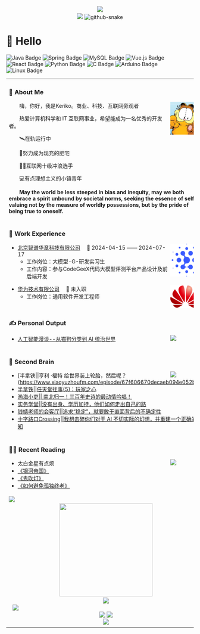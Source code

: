 <div align="center">

  <!-- dynamic typing effect 动态打字效果 -->
  <div>
    <a href="https://blog.sunguoqi.com/">
      <img src="https://readme-typing-svg.demolab.com?font=Fira+Code&pause=1000&width=435&lines=没有梦想，何必远方&center=true&size=27" />
    </a>
  </div>


  <!-- knock code pictures 敲代码的图片 -->
  <picture>
    <source media="(prefers-color-scheme: dark)" srcset="https://cdn.jsdelivr.net/gh/sun0225SUN/sun0225SUN/assets/images/coding.gif" />
    <source media="(prefers-color-scheme: light)" srcset="https://cdn.jsdelivr.net/gh/sun0225SUN/sun0225SUN/assets/images/developer.svg" height="225px" />
    <img src="https://cdn.jsdelivr.net/gh/sun0225SUN/sun0225SUN/assets/images/coding.gif" />
  </picture>

  <!-- for beauty 留个空行好看点 -->



  <!-- Snake Code Contribution Map 贪吃蛇代码贡献图 -->
  <picture>
    <source media="(prefers-color-scheme: dark)" srcset="https://cdn.jsdelivr.net/sun0225SUN/sun0225SUN/profile-snake-contrib/github-contribution-grid-snake-dark.svg" />
    <source media="(prefers-color-scheme: light)" srcset="https://cdn.jsdelivr.net/gh/sun0225SUN/sun0225SUN/profile-snake-contrib/github-contribution-grid-snake.svg" />
    <img alt="github-snake" src="https://cdn.jsdelivr.net/gh/sun0225SUN/sun0225SUN/profile-snake-contrib/github-contribution-grid-snake-dark.svg" />
  </picture>

</div>

#  🙋 Hello

<table>
<tr><td>

### 🤺 About Me

<img align="right" width="88" src="assets/images/jiaffy.jpg" />

<p>&emsp;&emsp;嗨，你好，我是Keriko。商业、科技、互联网旁观者</p>
<p>&emsp;&emsp;热爱计算机科学和 IT 互联网事业，希望能成为一名优秀的开发者。</p>
<p>&emsp;&emsp;🛰️在轨运行中 </p>
<p>&emsp;&emsp;🍩努力成为现充的肥宅</p>
<p>&emsp;&emsp;🏄🏻互联网十级冲浪选手</p>
<p>&emsp;&emsp;💻有点理想主义的小镇青年</p>
<p>&emsp;&emsp;<strong>May the world be less steeped in bias and inequity, may we both embrace a spirit unbound by societal norms, seeking the essence of self, valuing not by the measure of worldly possessions, but by the pride of being true to oneself.</strong></p>

</td></tr>

![Java Badge](https://img.shields.io/badge/Java-007396?logo=java&logoColor=white&style=flat)
![Spring Badge](https://img.shields.io/badge/Spring-6DB33F?logo=spring&logoColor=fff&style=flat)
![MySQL Badge](https://img.shields.io/badge/MySQL-4479A1?logo=mysql&logoColor=fff&style=flat)
![Vue.js Badge](https://img.shields.io/badge/Vue.js-4FC08D?logo=vuedotjs&logoColor=fff&style=flat)
![React Badge](https://img.shields.io/badge/React-61DAFB?logo=react&logoColor=000&style=flat)
![Python Badge](https://img.shields.io/badge/Python-3776AB?logo=python&logoColor=fff&style=flat)
![C Badge](https://img.shields.io/badge/C-A8B9CC?logo=c&logoColor=fff&style=flat)
![Arduino Badge](https://img.shields.io/badge/Arduino-00979D?logo=arduino&logoColor=fff&style=flat)
![Linux Badge](https://img.shields.io/badge/Linux-FCC624?logo=linux&logoColor=000&style=flat)



<tr><td>

### 🏢 Work Experience

<img align="right" width="88" src="assets/images/zhipu.svg" />

- [北京智谱华章科技有限公司](https://zhipuai.cn/)&emsp; 📌 2024-04-15 —— 2024-07-17
  - 工作岗位：大模型-G-研发实习生
  - 工作内容：参与CodeGeeX代码大模型评测平台产品设计及前后端开发

<img align="right" width="88" src="assets/images/huawei.png" />

- [华为技术有限公司](https://www.huawei.com/cn/)&emsp; 📌 未入职
  - 工作岗位：通用软件开发工程师


</td></tr>

<tr><td>

### ✍️  Personal Output

<img align="right" width="88" src="https://cdn.jsdelivr.net/gh/sun0225SUN/sun0225SUN/assets/images/astronaut.png" />

<!-- START_SECTION:outpout -->
* [人工智能漫谈--从猫狗分类到 AI 统治世界](https://jjy8gebcx8.feishu.cn/docx/K3ZDdg5ZkoZyxYxdeMJcLQzgnhb?from=from_copylink)

<!-- END_SECTION:output -->
</td></tr>

<tr><td>

### 🧠 Second Brain

<img align="right" width="88" src="https://cdn.jsdelivr.net/gh/sun0225SUN/sun0225SUN/assets/images/technologist.png" />

<!-- START_SECTION:brain -->
* [半拿铁||亨利 ·福特 给世界装上轮胎，然后呢？(https://www.xiaoyuzhoufm.com/episode/67f606670decaeb094e052b6)]
* [半拿铁||任天堂往事(5)：玩家之心](https://www.xiaoyuzhoufm.com/episode/6331b49f2a992d56e91e50a8)
* [渤海小吏|| 南北归一！三百年史诗的最动情吟唱！](https://www.bilibili.com/video/BV1fw4m1Y7VD/)
* [实务学堂||没有出身、学历加持，他们如何走出自己的路](https://mp.weixin.qq.com/s/dk6K5WMyXG3Fw7O_fc4x-gv)
* [ 钱婧老师的会客厅||追求“稳定”，就要敢于直面背后的不确定性](https://www.xiaoyuzhoufm.com/episode/658ed6cdbf3589e8946d5e7a)
* [十字路口Crossing||我想击碎你们对于 AI 不切实际的幻想，并重建一个正确的认知](https://www.xiaoyuzhoufm.com/episode/6692529b37236c546edd4b2fv)
<!-- END_SECTION:brain -->

</td></tr>

<tr><td>

### 🤾‍♂️ Recent Reading

<img align="right" width="88" src="https://cdn.jsdelivr.net/gh/sun0225SUN/sun0225SUN/assets/images/artist.png" />

<!-- START_SECTION:douban -->
* 太白金星有点烦
* [《银河帝国》](https://book.douban.com/subject/32568108/)
* [《鬼吹灯》](https://book.douban.com/subject/34452623/)
* [《如何避免孤独终老》](https://book.douban.com/subject/35496103/)
  <!-- END_SECTION:douban -->

</td></tr>

<tr><td>



<!-- ########################################## 分割 ########################################## -->
<img width="200%" src="https://cdn.jsdelivr.net/gh/sun0225SUN/sun0225SUN/assets/images/hr.gif" />

<div align="center" >
<!-- just img 图片 -->
<img src="https://cdn.jsdelivr.net/gh/sun0225SUN/sun0225SUN/assets/images/mb.png" width="250" height="250" />

<!-- Quotes 名人名言 -->

<div><img src="https://quotes-github-readme.vercel.app/api?type=horizontal&theme=dark" /><br/></div>



<div style="display: flex; align-items: center;">  
    <picture style="margin: 0 10px; width="100vw-300"">    <source media="(prefers-color-scheme: dark)" srcset="https://github-readme-streak-stats.herokuapp.com/?user=Potterluo&theme=dark&hide_border=true" />    <source media="(prefers-color-scheme: light)" srcset="https://github-readme-streak-stats.herokuapp.com/?user=Potterluo&theme=light&hide_border=true" />    
    <img src="https://github-readme-streak-stats.herokuapp.com/?user=Potterluo&theme=dark&hide_border=true" />  </picture>  </div>
<!-- GitHub 数据统计 -->
<img height="137px" src="https://github-readme-stats-git-masterrstaa-rickstaa.vercel.app/api?username=Potterluo&hide_title=true&hide_border=true&show_icons=true&include_all_commits=true&line_height=21text_color=000&icon_color=000&bg_color=0,ea6161,ffc64d,fffc4d,52fa5a&theme=graywhite" />
<img height="137px" src="https://github-readme-stats-git-masterrstaa-rickstaa.vercel.app/api/top-langs/?username=Potterluo&hide_title=true&hide_border=true&layout=compact&langs_count=6&text_color=000&icon_color=fff&bg_color=0,52fa5a,4dfcff,c64dff&theme=graywhite" /><br>

<!-- ########################################## 分割 ########################################## -->
<img width="200%" src="https://cdn.jsdelivr.net/gh/sun0225SUN/sun0225SUN/assets/images/hr.gif" />
